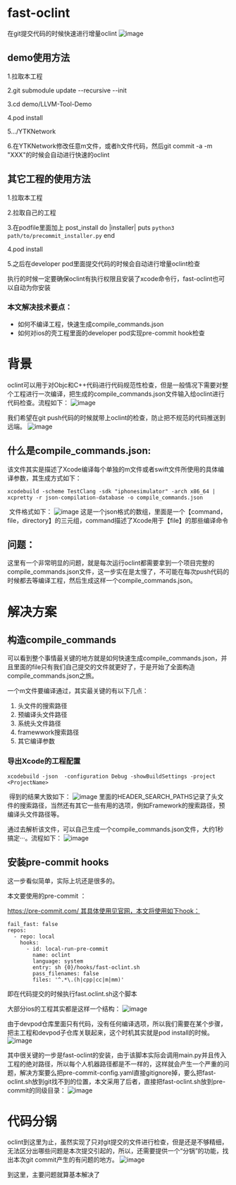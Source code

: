 # fast-oclint
在git提交代码的时候快速进行增量oclint
![image](https://user-images.githubusercontent.com/8058245/160628327-2e3320a3-5e7b-43ae-b298-980a23f9d3c1.png)


## demo使用方法
1.拉取本工程

2.git submodule update --recursive --init

3.cd demo/LLVM-Tool-Demo

4.pod install

5.../YTKNetwork

6.在YTKNetwork修改任意m文件，或者h文件代码，然后git commit -a -m "XXX"的时候会自动进行快速的oclint

## 其它工程的使用方法
1.拉取本工程

2.拉取自己的工程

3.在podfile里面加上
post_install do |installer|
  puts `python3 path/to/precommit_installer.py`
end

4.pod install

5.之后在developer pod里面提交代码的时候会自动进行增量oclint检查

执行的时候一定要确保oclint有执行权限且安装了xcode命令行，fast-oclint也可以自动为你安装

### 本文解决技术要点：
+ 如何不编译工程，快速生成compile_commands.json
+ 如何对ios的壳工程里面的developer pod实现pre-commit hook检查

# 背景
oclint可以用于对Objc和C++代码进行代码规范性检查，但是一般情况下需要对整个工程进行一次编译，把生成的compile_commands.json文件输入给oclint进行代码检查。流程如下：
![image](https://user-images.githubusercontent.com/8058245/162578314-2b5d6f81-17a0-495c-8519-64a65fb89f50.png)

我们希望在git push代码的时候就带上oclint的检查，防止把不规范的代码推送到远端。
![image](https://user-images.githubusercontent.com/8058245/162578324-55c05161-c85e-4eb7-ae48-f65926e8b26d.png)
## 什么是compile_commands.json:
该文件其实是描述了Xcode编译每个单独的m文件或者swift文件所使用的具体编译参数，其生成方式如下：

```xcodebuild -scheme TestClang -sdk "iphonesimulator" -arch x86_64 | xcpretty -r json-compilation-database -o compile_commands.json```

 文件格式如下：
![image](https://user-images.githubusercontent.com/8058245/162578331-3b649434-550f-487e-80e1-7dc8d202cc96.png)
 这是一个json格式的数组，里面是一个【command，file，directory】的三元组，command描述了Xcode用于【file】的那些编译命令
 
 ## 问题：
 这里有一个非常明显的问题，就是每次运行oclint都需要拿到一个项目完整的compile_commands.json文件，这一步实在是太慢了，不可能在每次push代码的时候都去等编译工程，然后生成这样一个compile_commands.json。
 
 # 解决方案
 ## 构造compile_commands
 可以看到整个事情最关键的地方就是如何快速生成compile_commands.json，并且里面的file只有我们自己提交的文件就更好了，于是开始了全面构造compile_commands.json之旅。

一个m文件要编译通过，其实最关键的有以下几点：
1. 头文件的搜索路径
2. 预编译头文件路径
3. 系统头文件路径
4. framewwork搜索路径
5. 其它编译参数

### 导出Xcode的工程配置
```xcodebuild -json  -configuration Debug -showBuildSettings -project <ProjectName>```

 得到的结果大致如下：
![image](https://user-images.githubusercontent.com/8058245/162578339-0894d244-a0f8-46fc-9126-156daae89746.png)
 里面的HEADER_SEARCH_PATHS记录了头文件的搜索路径，当然还有其它一些有用的选项，例如Framework的搜索路径，预编译头文件路径等。

通过去解析该文件，可以自己生成一个compile_commands.json文件，大约1秒搞定···。流程如下：
![image](https://user-images.githubusercontent.com/8058245/162578351-4a551bee-7e8c-4e92-a8dd-47fd70c320bc.png)

## 安装pre-commit hooks
这一步看似简单，实际上坑还是很多的。

本文要使用的pre-commit ：

https://pre-commit.com/ 其具体使用见官网，本文将使用如下hook：

```
fail_fast: false
repos:
  - repo: local
    hooks:
      - id: local-run-pre-commit
        name: oclint
        language: system
        entry: sh {0}/hooks/fast-oclint.sh
        pass_filenames: false
        files: '^.*\.(h|cpp|cc|m|mm)'
```

即在代码提交的时候执行fast.oclint.sh这个脚本



大部分ios的工程其实都是这样一个结构：
![image](https://user-images.githubusercontent.com/8058245/162578360-69015255-e42c-4554-90ae-307c60c84801.png)

由于devpod仓库里面只有代码，没有任何编译选项，所以我们需要在某个步骤，把主工程和devpod子仓库关联起来，这个时机其实就是pod install的时候。
![image](https://user-images.githubusercontent.com/8058245/162578366-f820c772-87e2-45df-bd58-76c030a0a960.png)


其中很关键的一步是fast-oclint的安装，由于该脚本实际会调用main.py并且传入工程的绝对路径，所以每个人机器路径都是不一样的，这样就会产生一个严重的问题，解决方案要么把pre-commit-config.yaml直接gitignore掉，要么把fast-oclint.sh放到git找不到的位置，本文采用了后者，直接把fast-oclint.sh放到pre-commit的同级目录：
![image](https://user-images.githubusercontent.com/8058245/162578374-c62df78a-08e7-4af9-89f6-f2ee7208ff54.png)



# 代码分锅
oclint到这里为止，虽然实现了只对git提交的文件进行检查，但是还是不够精细，无法区分出哪些问题是本次提交引起的，所以，还需要提供一个“分锅”的功能，找出本次git commit产生的有问题的地方。
![image](https://user-images.githubusercontent.com/8058245/162578379-2d12e844-349f-476a-aee7-22c1d985c791.png)

到这里，主要问题就算基本解决了
